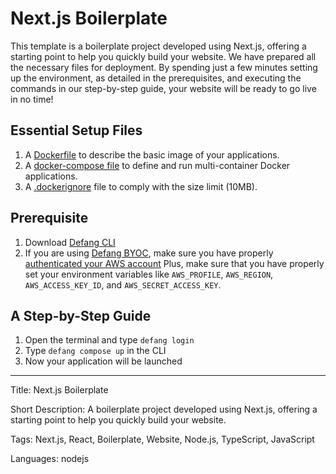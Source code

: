 # Next.js Boilerplate

This template is a boilerplate project developed using Next.js, offering a starting point to help you quickly build your website. We have prepared all the necessary files for deployment. By spending just a few minutes setting up the environment, as detailed in the prerequisites, and executing the commands in our step-by-step guide, your website will be ready to go live in no time!

## Essential Setup Files

1. A [Dockerfile](https://docs.docker.com/develop/develop-images/dockerfile_best-practices/) to describe the basic image of your applications.
2. A [docker-compose file](https://docs.defang.io/docs/concepts/compose) to define and run multi-container Docker applications.
3. A [.dockerignore](https://docs.docker.com/build/building/context/#dockerignore-files) file to comply with the size limit (10MB).

## Prerequisite

1. Download [Defang CLI](https://github.com/DefangLabs/defang)
2. If you are using [Defang BYOC](https://docs.defang.io/docs/concepts/defang-byoc), make sure you have properly [authenticated your AWS account](https://docs.aws.amazon.com/cli/latest/userguide/cli-chap-configure.html)
   Plus, make sure that you have properly set your environment variables like `AWS_PROFILE`, `AWS_REGION`, `AWS_ACCESS_KEY_ID`, and `AWS_SECRET_ACCESS_KEY`.

## A Step-by-Step Guide

1. Open the terminal and type `defang login`
2. Type `defang compose up` in the CLI
3. Now your application will be launched

---

Title: Next.js Boilerplate

Short Description: A boilerplate project developed using Next.js, offering a starting point to help you quickly build your website.

Tags: Next.js, React, Boilerplate, Website, Node.js, TypeScript, JavaScript

Languages: nodejs
